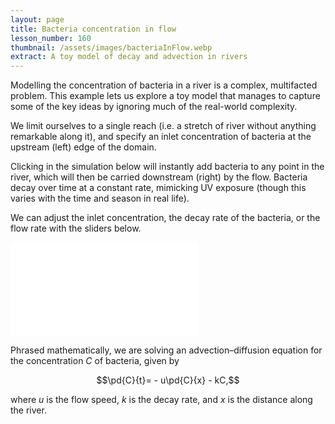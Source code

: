 ```yaml
---
layout: page
title: Bacteria concentration in flow
lesson_number: 160
thumbnail: /assets/images/bacteriaInFlow.webp
extract: A toy model of decay and advection in rivers
---
```


Modelling the concentration of bacteria in a river is a complex, multifacted problem. This example lets us explore a toy model that manages to capture some of the key ideas by ignoring much of the real-world complexity.

We limit ourselves to a single reach (i.e. a stretch of river without anything remarkable along it), and specify an inlet concentration of bacteria at the upstream (left) edge of the domain. 

Clicking in the simulation below will instantly add bacteria to any point in the river, which will then be carried downstream (right) by the flow. Bacteria decay over time at a constant rate, mimicking UV exposure (though this varies with the time and season in real life).

We can adjust the inlet concentration, the decay rate of the bacteria, or the flow rate with the sliders below.

<p style="text-align:center;margin-bottom:0;"><vpde-slider
    iframe="simA"
    name="c0"
    label="Inlet concentration"
    label-position="above"
    min-label="Low"
    max-label="High"
    min="0"
    max="1"
    value="0.77"
    step="0.01"
></vpde-slider></p>
<p style="text-align:center;margin-bottom:0;"><vpde-slider
    iframe="simA"
    name="k"
    label="Decay rate"
    label-position="above"
    min-label="Low"
    max-label="High"
    min="0"
    max="0.1"
    value="0.006"
    step="0.001"
></vpde-slider></p>
<p style="text-align:center;margin-bottom:0;"><vpde-slider
    iframe="simA"
    name="u"
    label="Flow speed"
    label-position="above"
    min-label="Low"
    max-label="High"
    min="0.1"
    max="2"
    value="0.6"
    step="0.01"
></vpde-slider></p>

<iframe id="simA" class="sim" style="margin-left:auto;margin-right:auto" src="/sim/?preset=bacteriaInAReach&story&reset_only" frameborder="0" loading="lazy"></iframe>

Phrased mathematically, we are solving an advection–diffusion equation for the concentration $C$ of bacteria, given by

$$\pd{C}{t}= - u\pd{C}{x} - kC,$$

where $u$ is the flow speed, $k$ is the decay rate, and $x$ is the distance along the river.
